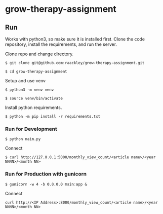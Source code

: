 # grow-therapy-assignment

## Run

Works with python3, so make sure it is installed first.  Clone the code repository, install the requirements, and run the server.

Clone repo and change directory.

`$ git clone git@github.com:raackley/grow-therapy-assignment.git`

`$ cd grow-therapy-assignment`

Setup and use venv

`$ python3 -m venv venv`

`$ source venv/bin/activate`

Install python requirements.

`$ python -m pip install -r requirements.txt`

### Run for Development

`$ python main.py`

Connect

`$ curl http://127.0.0.1:5000/monthly_view_count/<article name>/<year NNNN>/<month NN>`

### Run for Production with gunicorn

`$ gunicorn -w 4 -b 0.0.0.0 main:app &`

Connect

`curl http://<IP Address>:8000/monthly_view_count/<article name>/<year NNNN>/<month NN>`
